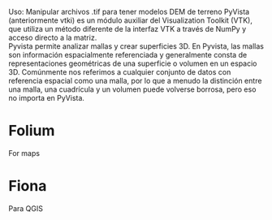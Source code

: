 Uso: Manipular archivos .tif para tener modelos DEM de terreno
PyVista (anteriormente vtki) es un módulo auxiliar del Visualization Toolkit (VTK), que  utiliza un método diferente de la interfaz VTK a través de NumPy y acceso directo a la  matriz.   
Pyvista permite analizar mallas y crear superficies 3D. En Pyvista, las mallas son  información espacialmente referenciada y generalmente consta de representaciones  geométricas de una superficie o volumen en un espacio 3D. Comúnmente nos referimos  a cualquier conjunto de datos con referencia espacial como una malla, por lo que a  menudo la distinción entre una malla, una cuadrícula y un volumen puede volverse  borrosa, pero eso no importa en PyVista.  
# Folium 
For maps
# Fiona
Para QGIS